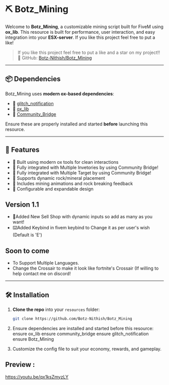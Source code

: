# ⛏️ Botz_Mining

Welcome to **Botz_Mining**, a customizable mining script built for FiveM using **ox_lib**. This resource is built for performance, user interaction, and easy integration into your **ESX-server**.
If you like this project feel free to put a like! 
> If you like this project feel free to put a like and a star on my project!!
> 🔗 GitHub: [Botz-Nithish/Botz_Mining](https://github.com/Botz-Nithish/Botz_Mining)

---

## 📦 Dependencies

Botz_Mining uses **modern ox-based dependencies**:

- 🔹 [glitch_notification](https://github.com/Gl1tchStudios/glitch-notifications)  
- 🔹 [ox_lib](https://github.com/overextended/ox_lib)  
- 🔹 [Community_Bridge](https://github.com/TheOrderFivem/community_bridge)

Ensure these are properly installed and started **before** launching this resource.

---

## 🚀 Features

- 💠 Built using modern ox tools for clean interactions
- 🔄 Fully integrated with Multiple Invetories by using Community Bridge!
- 🔄 Fully integrated with Multiple Target by using Community Bridge!
- 💎 Supports dynamic rock/mineral placement
- 🧱 Includes mining animations and rock breaking feedback
- 🔧 Configurable and expandable design
  
## Version 1.1
- 💸Added New Sell Shop with dynamic inputs so add as many as you want!
- ⌨️Added Keybind in fivem keybind to Change it as per user's wish (Default is 'E')

## Soon to come
- To Support Multiple Languages.
- Change the Crossair to make it look like fortnite's Crossair (If willing to help contact me on discord!
---



## 🛠️ Installation

1. **Clone the repo** into your `resources` folder:

   ```bash
   git clone https://github.com/Botz-Nithish/Botz_Mining
   ```
2. Ensure dependencies are installed and started before this resource:
ensure ox_lib
ensure community_bridge
ensure glitch_notification
ensure Botz_Mining
4. Customize the config file  to suit your economy, rewards, and gameplay.

## Preview :
https://youtu.be/qx1ksZmyzLY

